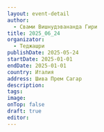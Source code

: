```yaml
---
layout: event-detail
author:
  - Свами Вишнудэвананда Гири
title: 2025_06_24
organizator:
  - Теджашри
publishDate: 2025-05-24
startDate: 2025-01-01
endDate: 2025-01-01
country: Италия
address: Шива Прем Сагар
description: 
tags: 
image: 
onTop: false
draft: true
editor:
---
```


